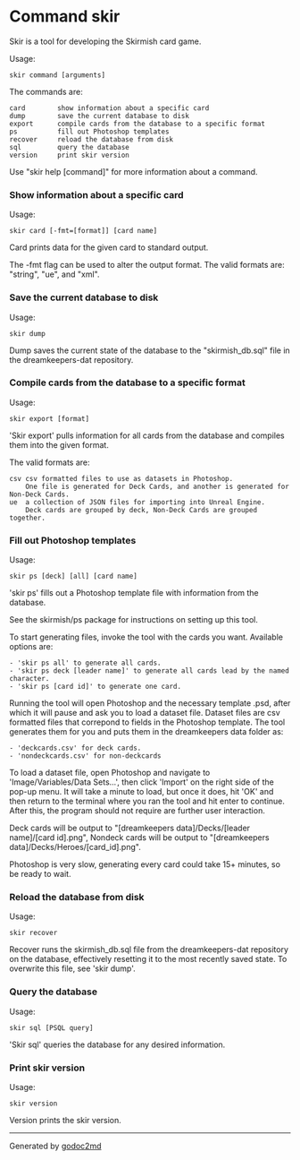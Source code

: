 # Command skir
Skir is a tool for developing the Skirmish card game.

Usage:


	skir command [arguments]

The commands are:


	card        show information about a specific card
	dump        save the current database to disk
	export      compile cards from the database to a specific format
	ps          fill out Photoshop templates
	recover     reload the database from disk
	sql         query the database
	version     print skir version

Use "skir help [command]" for more information about a command.

### Show information about a specific card
Usage:


	skir card [-fmt=[format]] [card name]

Card prints data for the given card to standard output.

The -fmt flag can be used to alter the output format. The valid formats are: "string", "ue", and "xml".

### Save the current database to disk
Usage:


	skir dump

Dump saves the current state of the database to the "skirmish_db.sql"
file in the dreamkeepers-dat repository.

### Compile cards from the database to a specific format
Usage:


	skir export [format]

'Skir export' pulls information for all cards from the database and compiles them into the given format.

The valid formats are:


	csv	csv formatted files to use as datasets in Photoshop.
		One file is generated for Deck Cards, and another is generated for Non-Deck Cards.
	ue	a collection of JSON files for importing into Unreal Engine.
		Deck cards are grouped by deck, Non-Deck Cards are grouped together.

### Fill out Photoshop templates
Usage:


	skir ps [deck] [all] [card name]

'skir ps' fills out a Photoshop template file with information from the database.

See the skirmish/ps package for instructions on setting up this tool.

To start generating files, invoke the tool with the cards you want. Available options are:


	- 'skir ps all' to generate all cards.
	- 'skir ps deck [leader name]' to generate all cards lead by the named character.
	- 'skir ps [card id]' to generate one card.

Running the tool will open Photoshop and the necessary template .psd,
after which it will pause and ask you to load a dataset file.
Dataset files are csv formatted files that correpond to fields in the Photoshop template.
The tool generates them for you and puts them in the dreamkeepers data folder as:


	- 'deckcards.csv' for deck cards.
	- 'nondeckcards.csv' for non-deckcards

To load a dataset file, open Photoshop and navigate to 'Image/Variables/Data Sets...',
then click 'Import' on the right side of the pop-up menu. It will take a minute to load, but once it does,
hit 'OK' and then return to the terminal where you ran the tool and hit enter to continue.
After this, the program should not require are further user interaction.

Deck cards will be output to "[dreamkeepers data]/Decks/[leader name]/[card id].png", Nondeck cards will
be output to "[dreamkeepers data]/Decks/Heroes/[card_id].png".

Photoshop is very slow, generating every card could take 15+ minutes, so be ready to wait.

### Reload the database from disk
Usage:


	skir recover

Recover runs the skirmish_db.sql file from the dreamkeepers-dat repository
on the database, effectively resetting it to the most recently saved state. To overwrite this
file, see 'skir dump'.

### Query the database
Usage:


	skir sql [PSQL query]

'Skir sql' queries the database for any desired information.

### Print skir version
Usage:


	skir version

Version prints the skir version.



- - -
Generated by [godoc2md](http://godoc.org/github.com/davecheney/godoc2md)
